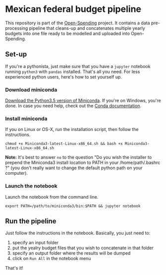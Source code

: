 # Mexican federal budget pipeline

This repository is part of the [Open-Spending](http://next.openspending.org) project. It contains a data pre-processing pipeline that cleans-up and concatenates multiple yearly budgets into one file ready to be modelled and uploaded into Open-Spending.

## Set-up

If you're a pythonista, just make sure that you have a `jupyter` notebook running `python3` with `pandas` installed. That's all you need. For less experienced python users, here's how to set yourself up.

### Download miniconda

[Download the Python3.5 version of Miniconda](http://conda.pydata.org/miniconda.html). If you're on Windows, you're done. In case you need help, check out the [Conda documentation](http://conda.pydata.org/docs/install/quick.html).

### Install miniconda

If you on Linux or OS-X, run the installation script, then follow the instructions.

```
chmod +x Miniconda3-latest-Linux-x86_64.sh && bash +x Miniconda3-latest-Linux-x86_64.sh 
```

__Note:__ It's best to answer `no` to the question "Do you wish the installer to prepend the Miniconda3 install location
to PATH in your /home/path/.bashrc ?" (you don't really want to change the default python path on your computer).

### Launch the notebook

Launch the notebook from the command line. 

```
export PATH=/path/to/miniconda3/bin:$PATH && jupyter notebook
```

## Run the pipeline

Just follow the instructions in the notebook. Basically, you just need to:

1. specify an input folder
2. put the yealry budget files that you wish to concatenate in that folder
3. specify an output folder where the results will be dumped
4. click on `Run All` in the notebook menu

That's it!
